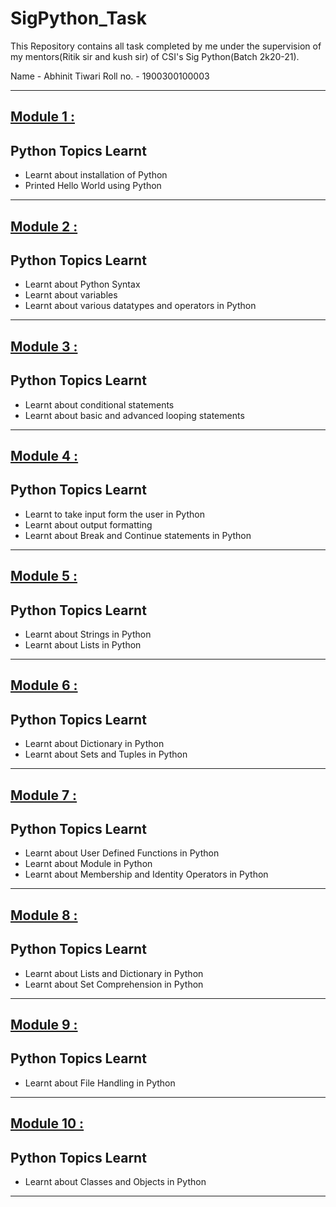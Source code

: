 # SigPython_Task
This Repository contains all task completed by me under the supervision of my mentors(Ritik sir and kush sir) of CSI's Sig Python(Batch 2k20-21).

Name - Abhinit Tiwari
Roll no. - 1900300100003

---

<!-- OL -->
## [Module 1 : ](https://github.com/Abhinittiwari7/SigPython_task.git/tree/main/Module1)
## Python Topics Learnt
<!-- UL -->
* Learnt about installation of Python
* Printed Hello World using Python

---

<!-- OL -->
##  [Module 2 : ](https://github.com/Abhinittiwari7/SigPython_task.git/tree/main/Module2)
## Python Topics Learnt
<!-- UL -->
* Learnt about Python Syntax
* Learnt about variables
* Learnt about various datatypes and operators in Python

--- 

<!-- OL -->
##  [Module 3 : ](https://github.com/Abhinittiwari7/SigPython_task.git/tree/main/Module3)
## Python Topics Learnt
<!-- UL -->
* Learnt about conditional statements
* Learnt about basic and advanced looping statements

---

<!-- OL -->
##  [Module 4 : ](https://github.com/Abhinittiwari7/SigPython_task.git/tree/main/Module4)
## Python Topics Learnt
<!-- UL -->
* Learnt to take input form the user in Python
* Learnt about output formatting
* Learnt about Break and Continue statements in Python

---

<!-- OL -->
##  [Module 5 : ](https://github.com/Abhinittiwari7/SigPython_task.git/tree/main/Module5)
## Python Topics Learnt
<!-- UL -->
* Learnt about Strings in Python
* Learnt about Lists in Python

---

<!-- OL -->
##  [Module 6 : ](https://github.com/Abhinittiwari7/SigPython_task.git/tree/main/Module6)
## Python Topics Learnt
<!-- UL -->
* Learnt about Dictionary in Python
* Learnt about Sets and Tuples in Python

---

<!-- OL -->
##  [Module 7 : ](https://github.com/Abhinittiwari7/SigPython_task.git/tree/main/Module7)
## Python Topics Learnt
<!-- UL -->
* Learnt about User Defined Functions in Python
* Learnt about Module in Python
* Learnt about Membership and Identity Operators in Python

---

<!-- OL -->
##  [Module 8 : ](https://github.com/Abhinittiwari7/SigPython_task.git/tree/main/Module8)
## Python Topics Learnt
<!-- UL -->
* Learnt about Lists and Dictionary in Python
* Learnt about Set Comprehension in Python

---

<!-- OL -->
##  [Module 9 : ](https://github.com/Abhinittiwari7/SigPython_task.git/tree/main/Module9)
## Python Topics Learnt
<!-- UL -->
* Learnt about File Handling in Python

---

<!-- OL -->
##  [Module 10 : ](https://github.com/Abhinittiwari7/SigPython_task.git/tree/main/Module10)
## Python Topics Learnt
<!-- UL -->
* Learnt about Classes and Objects in Python

---